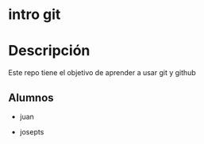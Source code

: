# intro git

# Descripción

Este repo tiene el objetivo de aprender a usar git y github


## Alumnos

- juan



- josepts
